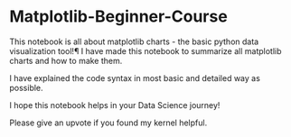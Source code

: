 # Matplotlib-Beginner-Course

This notebook is all about matplotlib charts - the basic python data visualization tool!¶
I have made this notebook to summarize all matplotlib charts and how to make them.

I have explained the code syntax in most basic and detailed way as possible.

I hope this notebook helps in your Data Science journey!

Please give an upvote if you found my kernel helpful.
